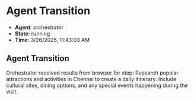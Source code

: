 # Agent Transition

- **Agent**: orchestrator
- **State**: running
- **Time**: 3/26/2025, 11:43:03 AM

## Agent Transition

Orchestrator received results from browser for step: Research popular attractions and activities in Chennai to create a daily itinerary. Include cultural sites, dining options, and any special events happening during the visit.

